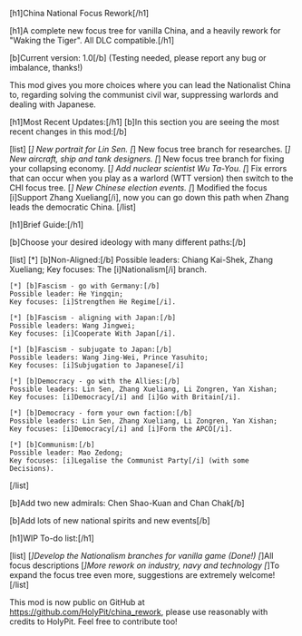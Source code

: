 [h1]China National Focus Rework[/h1]

[h1]A complete new focus tree for vanilla China, and a heavily rework for "Waking the Tiger". All DLC compatible.[/h1]

[b]Current version: 1.0[/b] (Testing needed, please report any bug or imbalance, thanks!)

This mod gives you more choices where you can lead the Nationalist China to, regarding solving the communist civil war, suppressing warlords and dealing with Japanese.

[h1]Most Recent Updates:[/h1]
[b]In this section you are seeing the most recent changes in this mod:[/b]

[list]
    [*] New portrait for Lin Sen.
    [*] New focus tree branch for researches.
    [*] New aircraft, ship and tank designers.
    [*] New focus tree branch for fixing your collapsing economy.
    [*] Add nuclear scientist Wu Ta-You.
    [*] Fix errors that can occur when you play as a warlord (WTT version) then switch to the CHI focus tree.
    [*] New Chinese election events.
    [*] Modified the focus [i]Support Zhang Xueliang[/i], now you can go down this path when Zhang leads the democratic China.
[/list]

[h1]Brief Guide:[/h1]

[b]Choose your desired ideology with many different paths:[/b]

[list]
    [*] [b]Non-Aligned:[/b]
    Possible leaders: Chiang Kai-Shek, Zhang Xueliang;
    Key focuses: The [i]Nationalism[/i] branch.

    [*] [b]Fascism - go with Germany:[/b]
    Possible leader: He Yingqin;
    Key focuses: [i]Strengthen He Regime[/i].

    [*] [b]Fascism - aligning with Japan:[/b]
    Possible leaders: Wang Jingwei;
    Key focuses: [i]Cooperate With Japan[/i].

    [*] [b]Fascism - subjugate to Japan:[/b]
    Possible leaders: Wang Jing-Wei, Prince Yasuhito;
    Key focuses: [i]Subjugation to Japanese[/i]

    [*] [b]Democracy - go with the Allies:[/b]
    Possible leaders: Lin Sen, Zhang Xueliang, Li Zongren, Yan Xishan;
    Key focuses: [i]Democracy[/i] and [i]Go with Britain[/i].

    [*] [b]Democracy - form your own faction:[/b]
    Possible leaders: Lin Sen, Zhang Xueliang, Li Zongren, Yan Xishan;
    Key focuses: [i]Democracy[/i] and [i]Form the APCO[/i].

    [*] [b]Communism:[/b]
    Possible leader: Mao Zedong;
    Key focuses: [i]Legalise the Communist Party[/i] (with some Decisions).
[/list]

[b]Add two new admirals: Chen Shao-Kuan and Chan Chak[/b]

[b]Add lots of new national spirits and new events[/b]


[h1]WIP To-do list:[/h1]

[list]
[*]Develop the Nationalism branches for vanilla game (Done!)
[*]All focus descriptions
[*]More rework on industry, navy and technology
[*]To expand the focus tree even more, suggestions are extremely welcome!
[/list]

This mod is now public on GitHub at https://github.com/HolyPit/china_rework, please use reasonably with credits to HolyPit. Feel free to contribute too!
